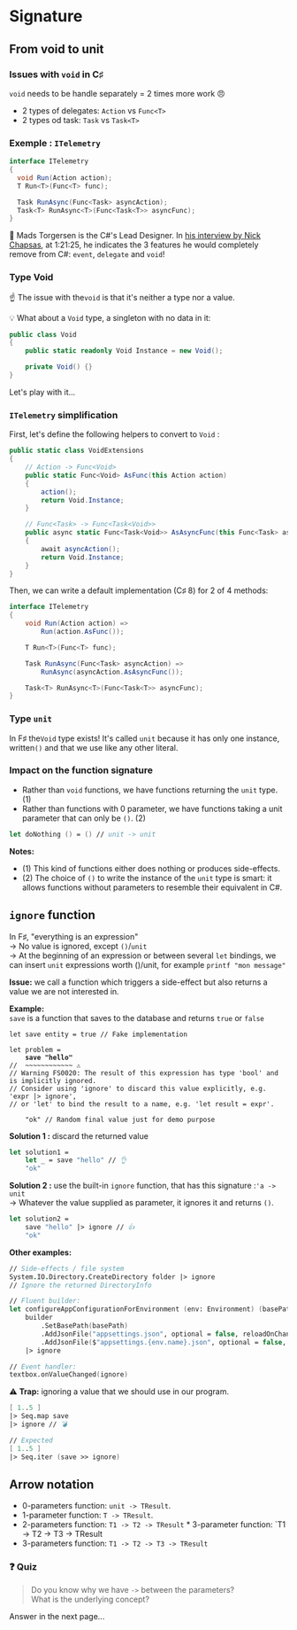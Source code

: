 # Signature

## From void to unit

### Issues with `void` in C♯

`void` needs to be handle separately = 2 times more work 😠

* 2 types of delegates: `Action` vs `Func<T>`
* 2 types od task: `Task` vs `Task<T>`

### Exemple : `ITelemetry`

```csharp
interface ITelemetry
{
  void Run(Action action);
  T Run<T>(Func<T> func);

  Task RunAsync(Func<Task> asyncAction);
  Task<T> RunAsync<T>(Func<Task<T>> asyncFunc);
}
```

🔗 Mads Torgersen is the C#'s Lead Designer. In [his interview by Nick Chapsas](https://youtu.be/T9UqIkuGnuo?si=9qFyQ0J1EsUjCkNP\&t=5071), at 1:21:25, he indicates the 3 features he would completely remove from C#: `event`, `delegate` and `void`!

### Type Void

☝ The issue with the`void` is that it's neither a type nor a value.

💡 What about a `Void` type, a singleton with no data in it:

```csharp
public class Void
{
    public static readonly Void Instance = new Void();

    private Void() {}
}
```

Let's play with it...

### `ITelemetry` simplification

First, let's define the following helpers to convert to `Void` :

```csharp
public static class VoidExtensions
{
    // Action -> Func<Void>
    public static Func<Void> AsFunc(this Action action)
    {
        action();
        return Void.Instance;
    }

    // Func<Task> -> Func<Task<Void>>
    public async static Func<Task<Void>> AsAsyncFunc(this Func<Task> asyncAction)
    {
        await asyncAction();
        return Void.Instance;
    }
}
```

Then, we can write a default implementation (C♯ 8) for 2 of 4 methods:

```csharp
interface ITelemetry
{
    void Run(Action action) =>
        Run(action.AsFunc());

    T Run<T>(Func<T> func);

    Task RunAsync(Func<Task> asyncAction) =>
        RunAsync(asyncAction.AsAsyncFunc());

    Task<T> RunAsync<T>(Func<Task<T>> asyncFunc);
}
```

### Type `unit`

In F♯ the`Void` type exists! It's called `unit` because it has only one instance, written`()` and that we use like any other literal.

### Impact on the function signature

* Rather than `void` functions, we have functions returning the `unit` type. (1)
* Rather than functions with 0 parameter, we have functions taking a unit parameter that can only be `()`. (2)

```fsharp
let doNothing () = () // unit -> unit
```

**Notes:**

* (1) This kind of functions either does nothing or produces side-effects.
* (2) The choice of `()` to write the instance of the `unit` type is smart: it allows functions without parameters to resemble their equivalent in C#.

## `ignore` function

In F♯, "everything is an expression"\
→ No value is ignored, except `()`/`unit`\
→ At the beginning of an expression or between several `let` bindings, we can insert `unit` expressions worth ()/unit, for example `printf "mon message"`

**Issue:** we call a function which triggers a side-effect but also returns a value we are not interested in.

**Example:**\
`save` is a function that saves to the database and returns `true` or `false`

<pre class="language-fsharp"><code class="lang-fsharp">let save entity = true // Fake implementation

let problem =
<strong>    save "hello"
</strong>//  ~~~~~~~~~~~~ ⚠️
// Warning FS0020: The result of this expression has type 'bool' and is implicitly ignored.
// Consider using 'ignore' to discard this value explicitly, e.g. 'expr |> ignore',
// or 'let' to bind the result to a name, e.g. 'let result = expr'.

    "ok" // Random final value just for demo purpose
</code></pre>

**Solution 1 :** discard the returned value

```fsharp
let solution1 =
    let _ = save "hello" // 👌
    "ok"
```

**Solution 2 :** use the built-in `ignore` function, that has this signature :`'a -> unit`\
→ Whatever the value supplied as parameter, it ignores it and returns `()`.

```fsharp
let solution2 =
    save "hello" |> ignore // 👍
    "ok"
```

**Other examples:**

```fsharp
// Side-effects / file system
System.IO.Directory.CreateDirectory folder |> ignore
// Ignore the returned DirectoryInfo

// Fluent builder:
let configureAppConfigurationForEnvironment (env: Environment) (basePath: string) (builder: IConfigurationBuilder) =
    builder
        .SetBasePath(basePath)
        .AddJsonFile("appsettings.json", optional = false, reloadOnChange = true)
        .AddJsonFile($"appsettings.{env.name}.json", optional = false, reloadOnChange = true)
    |> ignore

// Event handler:
textbox.onValueChanged(ignore)
```

:warning: **Trap:** ignoring a value that we should use in our program.

```fsharp
[ 1..5 ]
|> Seq.map save
|> ignore // 💣

// Expected
[ 1..5 ]
|> Seq.iter (save >> ignore)
```

## Arrow notation

* 0-parameters function: `unit -> TResult`.
* 1-parameter  function: `T -> TResult`.
* 2-parameters function: `T1 -> T2 -> TResult` \* 3-parameter function: \`T1 -> T2 -> T3 -> TResult
* 3-parameters function: `T1 -> T2 -> T3 -> TResult`

### ❓ **Quiz**

> Do you know why we have `->` between the parameters? \
> What is the underlying concept?

Answer in the next page...

